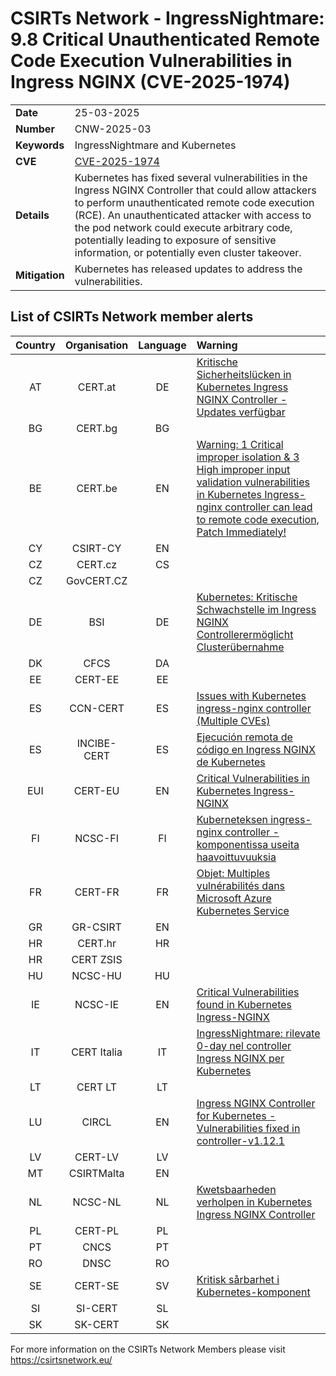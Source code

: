 
# CSIRTs Network - IngressNightmare: 9.8 Critical Unauthenticated Remote Code Execution Vulnerabilities in Ingress NGINX (CVE-2025-1974)
|   |   |
|---|---|
| **Date** | 25-03-2025 |
| **Number** | CNW-2025-03 | 
| **Keywords** | IngressNightmare and Kubernetes | 
| **CVE** | [CVE-2025-1974](https://github.com/kubernetes/kubernetes/issues/131009) | 
| **Details** |  Kubernetes has fixed several vulnerabilities in the Ingress NGINX Controller that could allow attackers to perform unauthenticated remote code execution (RCE). An unauthenticated attacker with access to the pod network could execute arbitrary code, potentially leading to exposure of sensitive information, or potentially even cluster takeover. |
| **Mitigation** | Kubernetes has released updates to address the vulnerabilities. |

## List of CSIRTs Network member alerts

| Country | Organisation | Language | Warning |
| :-----: | :----------: | :------: | :------ | 
| AT | CERT.at | DE | [Kritische Sicherheitslücken in Kubernetes Ingress NGINX Controller - Updates verfügbar](https://www.cert.at/de/warnungen/2025/3/kubernetes-ingress-nginx-controller-vulnerabilities) |
| BG | CERT.bg | BG |  |
| BE | CERT.be | EN | [Warning: 1 Critical improper isolation & 3 High improper input validation vulnerabilities in Kubernetes Ingress-nginx controller can lead to remote code execution, Patch Immediately!](https://ccb.belgium.be/advisories/warning-1-critical-improper-isolation-3-high-improper-input-validation-vulnerabilities) |
| CY | CSIRT-CY | EN || ) |
| CZ | CERT.cz | CS | |
| CZ | GovCERT.CZ |  |
| DE | BSI | DE | [Kubernetes: Kritische Schwachstelle im Ingress NGINX Controllerermöglicht Clusterübernahme](https://www.bsi.bund.de/SharedDocs/Cybersicherheitswarnungen/DE/2025/2025-230373-1032.pdf?__blob=publicationFile&v=3) |
| DK | CFCS | DA |  |
| EE | CERT-EE | EE |   |
| ES | CCN-CERT | ES | [Issues with Kubernetes ingress-nginx controller (Multiple CVEs)](https://www.ccn-cert.cni.es/es/seguridad-al-dia/vulnerabilidades/view/35484.html) |
| ES | INCIBE-CERT | ES | [Ejecución remota de código en Ingress NGINX de Kubernetes](https://www.incibe.es/incibe-cert/alerta-temprana/avisos/ejecucion-remota-de-codigo-en-ingress-nginx-de-kubernetes) |
| EUI | CERT-EU | EN | [Critical Vulnerabilities in Kubernetes Ingress-NGINX](https://cert.europa.eu/publications/security-advisories/2025-012/) |
| FI | NCSC-FI | FI | [Kuberneteksen ingress-nginx controller -komponentissa useita haavoittuvuuksia](https://www.kyberturvallisuuskeskus.fi/fi/haavoittuvuus_8/2025) |
| FR | CERT-FR | FR | [Objet: Multiples vulnérabilités dans Microsoft Azure Kubernetes Service](https://www.cert.ssi.gouv.fr/avis/CERTFR-2025-AVI-0239/) |
| GR | GR-CSIRT | EN | |
| HR | CERT.hr | HR |  |
| HR | CERT ZSIS | | |
| HU | NCSC-HU | HU |   |
| IE | NCSC-IE | EN | [Critical Vulnerabilities found in Kubernetes Ingress-NGINX](https://www.ncsc.gov.ie/pdfs/2503250145_Vulns_Kubernetes_Ingress-NGINX.pdf) |
| IT | CERT Italia | IT | [IngressNightmare: rilevate 0-day nel controller Ingress NGINX per Kubernetes](https://www.acn.gov.it/portale/w/ingressnightmare-rilevate-0-day-nel-controller-ingress-nginx-per-kubernetes) |
| LT | CERT LT | LT | |
| LU | CIRCL | EN | [Ingress NGINX Controller for Kubernetes - Vulnerabilities fixed in controller-v1.12.1](https://vulnerability.circl.lu/bundle/84edafcd-42a7-4c30-96f8-87de8e73e1ab) |
| LV | CERT-LV | LV |   |
| MT | CSIRTMalta | EN |   |
| NL | NCSC-NL | NL | [Kwetsbaarheden verholpen in Kubernetes Ingress NGINX Controller](https://advisories.ncsc.nl/advisory?id=NCSC-2025-0095) |
| PL | CERT-PL | PL |   |
| PT | CNCS | PT |   |
| RO | DNSC | RO |  |
| SE | CERT-SE | SV | [Kritisk sårbarhet i Kubernetes-komponent](https://www.cert.se/2025/03/kritisk-sarbarhet-i-kubernetes-komponent.html) |
| SI | SI-CERT | SL |   |
| SK | SK-CERT | SK |   |

For more information on the CSIRTs Network Members please visit https://csirtsnetwork.eu/ 
